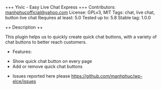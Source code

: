 +++ Yivic - Easy Live Chat Express +++
Contributors: manhphucofficial@yahoo.com
License: GPLv3, MIT
Tags: chat, live chat, button live chat
Requires at least: 5.0
Tested up to: 5.8
Stable tag: 1.0.0

++ Description ++

This plugin helps us to quickly create quick chat buttons, with a variety of chat buttons to better reach customers.

- Features:
+ Show quick chat button on every page
+ Add or remove quick chat buttons

- Issues reported here please https://github.com/manhphuc/wp-elce/issues